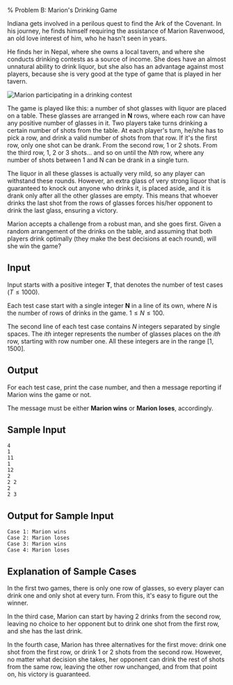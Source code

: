 % Problem B: Marion's Drinking Game

Indiana gets involved in a perilous quest to find the Ark of the Covenant.
In his journey, he finds himself requiring the assistance of Marion
Ravenwood, an old love interest of him, who he hasn't seen in years.

He finds her in Nepal, where she owns a local tavern, and where she conducts
drinking contests as a source of income. She does have an almost unnatural
ability to drink liquor, but she also has an advantage against most players,
because she is very good at the type of game that is played in her tavern.

![Marion participating in a drinking contest](marion.jpg)

The game is played like this: a number of shot glasses with liquor are
placed on a table. These glasses are arranged in **N** rows, where each row
can have any positive number of glasses in it. Two players take turns
drinking a certain number of shots from the table. At each player's turn,
he/she has to pick a row, and drink a valid number of shots from that row.
If it's the first row, only one shot can be drank. From the second row, 1 or
2 shots.  From the third row, 1, 2 or 3 shots... and so on until the _Nth_
row, where any number of shots between 1 and N can be drank in a single
turn.

The liquor in all these glasses is actually very mild, so any player can
withstand these rounds. However, an extra glass of very strong liquor that
is guaranteed to knock out anyone who drinks it, is placed aside, and it is
drank only after all the other glasses are empty.  This means that whoever
drinks the last shot from the rows of glasses forces his/her opponent to
drink the last glass, ensuring a victory.

Marion accepts a challenge from a robust man, and she goes first. Given a
random arrangement of the drinks on the table, and assuming that both
players drink optimally (they make the best decisions at each round), will
she win the game?

## Input ##

Input starts with a positive integer **T**, that denotes the number of test
cases ($T \leq 1000$).

Each test case start with a single integer **N** in a line of its own, where
$N$ is the number of rows of drinks in the game.  $1 \leq N \leq 100$.

The second line of each test case contains $N$ integers separated by single
spaces. The _ith_ integer represents the number of glasses places on the
_ith_ row, starting with row number one. All these integers are in the range
$[1, 1500]$.

## Output ##

For each test case, print the case number, and then a message reporting if
Marion wins the game or not.

The message must be either **Marion wins** or **Marion loses**, accordingly.

## Sample Input ##

~~~~
4
1
11
1
12
2
2 2
2
2 3
~~~~

## Output for Sample Input ##

~~~~
Case 1: Marion wins
Case 2: Marion loses
Case 3: Marion wins
Case 4: Marion loses
~~~~

## Explanation of Sample Cases ##

In the first two games, there is only one row of glasses, so every player can
drink one and only shot at every turn. From this, it's easy to figure out
the winner.

In the third case, Marion can start by having 2 drinks from the second row,
leaving no choice to her opponent but to drink one shot from the first row,
and she has the last drink.

In the fourth case, Marion has three alternatives for the first move: drink
one shot from the first row, or drink 1 or 2 shots from the second row.
However, no matter what decision she takes, her opponent can drink the rest
of shots from the same row, leaving the other row unchanged, and from that
point on, his victory is guaranteed.
